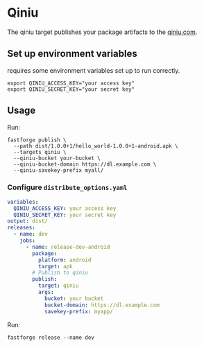 # Qiniu

The qiniu target publishes your package artifacts to the [qiniu.com](https://qiniu.com).

## Set up environment variables

requires some environment variables set up to run correctly.

```
export QINIU_ACCESS_KEY="your access key"
export QINIU_SECRET_KEY="your secret key"
```

## Usage

Run:

```
fastforge publish \
  --path dist/1.0.0+1/hello_world-1.0.0+1-android.apk \
  --targets qiniu \
  --qiniu-bucket your-bucket \
  --qiniu-bucket-domain https://dl.example.com \
  --qiniu-savekey-prefix myall/
```

### Configure `distribute_options.yaml`

```yaml
variables:
  QINIU_ACCESS_KEY: your access key
  QINIU_SECRET_KEY: your secret key
output: dist/
releases:
  - name: dev
    jobs:
      - name: release-dev-android
        package:
          platform: android
          target: apk
        # Publish to qiniu
        publish:
          target: qiniu
          args:
            bucket: your bucket
            bucket-domain: https://dl.example.com
            savekey-prefix: myapp/
```

Run:

```
fastforge release --name dev
```
